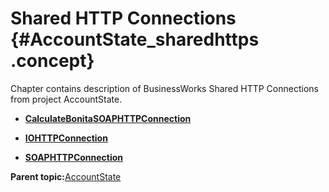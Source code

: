 # Shared HTTP Connections {#AccountState_sharedhttps .concept}

Chapter contains description of BusinessWorks Shared HTTP Connections from project AccountState.

-   **[CalculateBonitaSOAPHTTPConnection](../../../../../../modules/demo_Enterprise/dita/projects/AccountState/SharedConnections/CalculateBonitaSOAPHTTPConnection.sharedhttp.md)**  

-   **[IOHTTPConnection](../../../../../../modules/demo_Enterprise/dita/projects/AccountState/SharedConnections/IOHTTPConnection.sharedhttp.md)**  

-   **[SOAPHTTPConnection](../../../../../../modules/demo_Enterprise/dita/projects/AccountState/SharedConnections/SOAPHTTPConnection.sharedhttp.md)**  


**Parent topic:**[AccountState](../../../../../../modules/demo_Enterprise/dita/projects/AccountState/AccountState.md)

